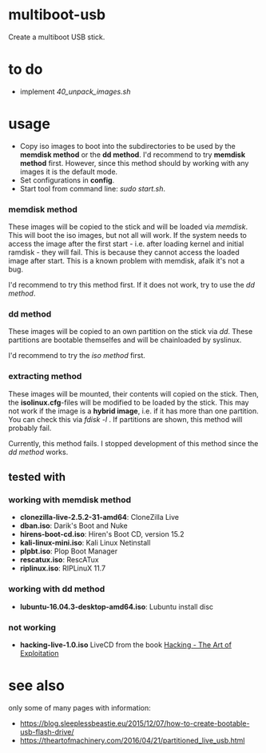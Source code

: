 # multiboot-usb
Create a multiboot USB stick.

# to do

* implement *40_unpack_images.sh*

# usage

* Copy iso images to boot into the subdirectories to be used by the **memdisk method** or the **dd method**. I'd recommend to try **memdisk method** first. However, since this method should by working with any images it is the default mode.
* Set configurations in **config**.
* Start tool from command line: *sudo start.sh*.

### memdisk method
These images will be copied to the stick and will be loaded via *memdisk*. This will boot the iso images, but not all will work. If the system needs to access the image after the first start - i.e. after loading kernel and initial ramdisk - they will fail. This is because they cannot access the loaded image after start. This is a known problem with memdisk, afaik it's not a bug.

I'd recommend to try this method first. If it does not work, try to use the *dd method*.

### dd method
These images will be copied to an own partition on the stick via *dd*. These partitions are bootable themselfes and will be chainloaded by syslinux.

I'd recommend to try the *iso method* first.

### extracting method

These images will be mounted, their contents will copied on the stick. Then, the **isolinux.cfg**-files will be modified to be loaded by the stick. This may not work if the image is a **hybrid image**, i.e. if it has more than one partition. You can check this via *fdisk -l <image name>*. If partitions are shown, this method will probably fail.

Currently, this method fails. I stopped development of this method since the *dd method* works.

## tested with

### working with **memdisk method**

* **clonezilla-live-2.5.2-31-amd64**: CloneZilla Live
* **dban.iso**: Darik's Boot and Nuke
* **hirens-boot-cd.iso**: Hiren's Boot CD, version 15.2
* **kali-linux-mini.iso**: Kali Linux Netinstall
* **plpbt.iso**: Plop Boot Manager
* **rescatux.iso**: RescATux
* **riplinux.iso**: RIPLinuX 11.7

### working with **dd method**

* **lubuntu-16.04.3-desktop-amd64.iso**: Lubuntu install disc

### not working

* **hacking-live-1.0.iso** LiveCD from the book [Hacking - The Art of Exploitation](https://nostarch.com/hackingCD.htm)

# see also

only some of many pages with information:

* <https://blog.sleeplessbeastie.eu/2015/12/07/how-to-create-bootable-usb-flash-drive/>
* <https://theartofmachinery.com/2016/04/21/partitioned_live_usb.html>

